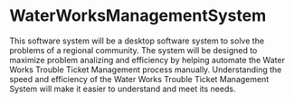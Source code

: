 # WaterWorksManagementSystem
This software system will be a desktop software system to solve the problems of a regional community. The system will be designed to maximize problem analizing and efficiency by helping automate the Water Works Trouble Ticket Management process manually. Understanding the speed and efficiency of the Water Works Trouble Ticket Management System will make it easier to understand and meet its needs.
